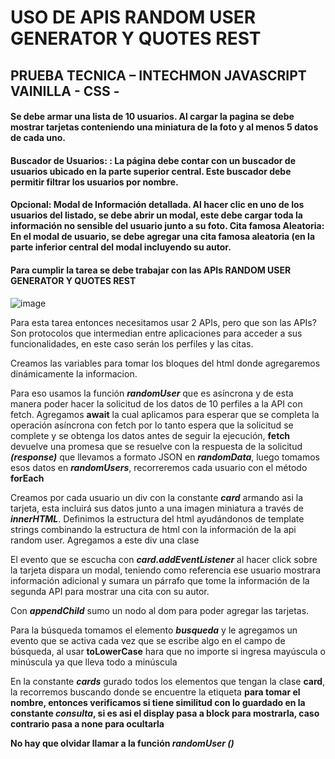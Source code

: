 
# USO DE APIS RANDOM USER GENERATOR Y QUOTES REST
## PRUEBA TECNICA – INTECHMON JAVASCRIPT VAINILLA  - CSS -


#### Se debe armar una lista de 10 usuarios. Al cargar la pagina se debe mostrar tarjetas conteniendo una miniatura de la foto y al menos 5 datos de cada uno. 
#### Buscador de Usuarios: : La página debe contar con un buscador de usuarios ubicado en la parte superior central.  Este buscador debe permitir filtrar los usuarios por nombre.
#### Opcional: Modal de Información detallada. Al hacer clic en uno de los usuarios del listado, se debe abrir un modal, este debe cargar toda la información no sensible del usuario junto a su  foto. Cita famosa Aleatoria:  En el modal de usuario, se debe agregar una cita famosa aleatoria (en la parte inferior central del modal incluyendo su autor.
#### Para cumplir la tarea se debe trabajar con las APIs RANDOM USER GENERATOR Y QUOTES REST


![image](https://github.com/VeronicaBravoDevs/prueba-tecnica_APIS/assets/105925406/36c2d427-44bf-45da-9f9f-4df4cfcac4f4)



Para esta tarea entonces necesitamos usar 2 APIs, pero que son las APIs? Son protocolos que intermedian entre aplicaciones para acceder a sus funcionalidades, en este caso serán los perfiles y las citas.

Creamos las variables para tomar los bloques del html donde agregaremos dinámicamente la informacion.

Para eso usamos la función ***randomUser*** que es asíncrona y de esta manera poder hacer la solicitud de los datos de 10 perfiles a la API con fetch.
Agregamos **await**  la cual aplicamos para esperar que se completa la operación asíncrona con fetch por lo tanto espera que la solicitud se complete y se obtenga los datos antes de seguir la ejecución, **fetch** devuelve una promesa que se resuelve con la respuesta de la solicitud ***(response)*** que llevamos a formato JSON en  ***randomData***, luego tomamos esos datos en ***randomUsers***, recorreremos cada usuario con el método **forEach**


Creamos por cada usuario un div con la constante ***card*** armando asi la tarjeta, esta incluirá sus datos junto a una imagen miniatura a través de ***innerHTML***. Definimos la estructura del html ayudándonos de template strings combinando la estructura de html con la información de la api random user. Agregamos a este div una clase 

El evento que se escucha con ***card.addEventListener*** al hacer click sobre la tarjeta dispara un modal, teniendo como referencia ese usuario mostrara información adicional y sumara un párrafo que tome la información de la segunda API para mostrar una cita con su autor.

Con ***appendChild*** sumo un nodo al dom para poder agregar las tarjetas.

Para la búsqueda tomamos el elemento ***busqueda*** y le agregamos un evento que se activa cada vez que se escribe algo en el campo de búsqueda, al usar **toLowerCase** hara que no importe si ingresa mayúscula o minúscula ya que lleva todo a minúscula

En la constante ***cards*** gurado todos los elementos que tengan la clase **card**, la recorremos buscando donde se encuentre la etiqueta <strong> para tomar el nombre, entonces verificamos si tiene similitud con lo guardado en la constante ***consulta***, si es asi el display pasa a block para mostrarla, caso contrario pasa a none para ocultarla

No hay que olvidar llamar a la función ***randomUser ()*** 
